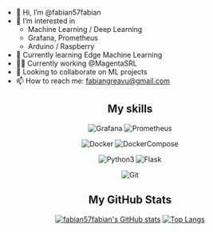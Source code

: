
- 👋 Hi, I’m @fabian57fabian
- 👀 I’m interested in
  - Machine Learning / Deep Learning
  - Grafana, Prometheus
  - Arduino / Raspberry
- 🌱 Currently learning Edge Machine Learning
- 👨‍💼 Currently working @MagentaSRL
- 💞️ Looking to collaborate on ML projects
- 📫 How to reach me: fabiangreavu@gmail.com

<div align=center>
<h2>My skills</h2>

![Grafana](https://img.shields.io/badge/Grafana-Dashboard-orange)
![Prometheus](https://img.shields.io/badge/Prometheus-Monitoring-orange)

![Docker](https://img.shields.io/badge/Docker--blue)
![DockerCompose](https://img.shields.io/badge/Docker_Compose--blue)

![Python3](https://img.shields.io/badge/python--blue)
![Flask](https://img.shields.io/badge/Flask--blue)

![Git](https://img.shields.io/badge/github-git-blue)

<h2>My GitHub Stats</h2>

  [![fabian57fabian's GitHub stats](https://github-readme-stats.vercel.app/api?username=fabian57fabian&show_icons=true&theme=radical&hide=contribs)](https://github.com/fabian57fabian/github-readme-stats)
[![Top Langs](https://github-readme-stats.vercel.app/api/top-langs/?username=fabian57fabian&layout=compact&theme=radical)](https://github.com/fabian57fabian/github-readme-stats)

  </div>

<!---
fabian57fabian/fabian57fabian is a ✨ special ✨ repository because its `README.md` (this file) appears on your GitHub profile.
You can click the Preview link to take a look at your changes.
--->
